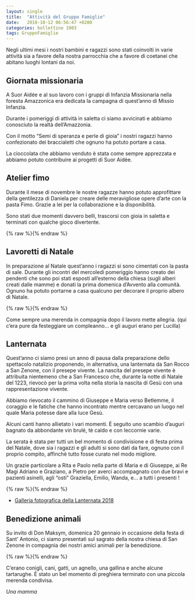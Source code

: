 ```yaml
---
layout: single
title:  "Attività del Gruppo Famiglie"
date:   2018-10-12 06:56:47 +0200
categories: bollettino 1903
tags: GruppoFamiglie
---
```


Negli ultimi mesi i nostri bambini e ragazzi sono stati coinvolti in varie attività sia a favore della nostra parrocchia che a favore di coetanei che abitano luoghi lontani da noi.

## Giornata missionaria 

A Suor Aidée e al suo lavoro con i gruppi di Infanzia Missionaria nella foresta Amazzonica era dedicata la campagna di quest’anno di Missio Infanzia.

Durante i pomeriggi di attività in saletta ci siamo avvicinati e abbiamo conosciuto la realtà dell’Amazzonia.

Con il motto “Semi di speranza e perle di gioia” i nostri ragazzi hanno confezionato dei braccialetti che ognuno ha potuto portare a casa.

La cioccolata che abbiamo venduto  è stata come sempre apprezzata e abbiamo potuto contribuire ai progetti di Suor Aidée.

## Atelier fimo

Durante il mese di novembre le nostre ragazze hanno potuto approfittare della gentilezza di Daniela  per creare delle meravigliose opere d’arte con la pasta Fimo. Grazie a lei per la collaborazione e la disponibilità.

Sono stati due momenti davvero belli, trascorsi con gioia in saletta e terminati con qualche gioco divertente.

{% raw %}<img src="/assets/images/bollettino1903/atelier_fimo.jpg" alt="" class="full">{% endraw %}
 

## Lavoretti di Natale

In preparazione al Natale quest’anno i ragazzi si sono cimentati con la pasta di sale. Durante gli incontri del mercoledì pomeriggio hanno creato dei pendenti che sono poi stati esposti all’esterno della chiesa (sugli alberi creati dalle mamme) e donati la prima domenica d’Avvento alla comunità. Ognuno ha potuto portarne a casa qualcuno per decorare il proprio albero di Natale.

{% raw %}<img src="/assets/images/bollettino1903/merenda.jpg" alt="" class="full">{% endraw %}

Come sempre una merenda in compagnia dopo il lavoro mette allegria.
(qui c’era pure da festeggiare un compleanno… e gli auguri erano per Lucilla)


## Lanternata

Quest’anno ci siamo presi un anno di pausa dalla preparazione dello spettacolo natalizio proponendo, in alternativa, una lanternata da San Rocco a San Zenone, con il presepe vivente. La nascita del presepe vivente è attribuita nientemeno che a San Francesco che, durante la notte di Natale del 1223, rievocò per la prima volta nella storia la nascita di Gesù con una rappresentazione vivente. 

Abbiamo rievocato il cammino di Giuseppe e Maria verso Betlemme, il coraggio e le fatiche che hanno incontrato mentre cercavano un luogo nel quale Maria potesse dare alla luce Gesù.

Alcuni canti hanno allietato i vari momenti. È seguito uno scambio d’auguri bagnato da abbondante vin brulé, tè caldo e con leccornie varie.

La serata è stata per tutti un bel momento di condivisione e di festa prima del Natale, dove sia i ragazzi e gli adulti si sono dati da fare, ognuno con il proprio compito, affinchè tutto fosse curato nel modo migliore.

Un grazie particolare a Rita e Paolo nella parte di Maria e di Giuseppe, ai Re Magi Adriano e Graziano, a Pietro per averci accompagnato con due bravi e pazienti  asinelli, agli “osti” Graziella, Emilio, Wanda, e... a tutti i presenti !


{% raw %}<img src="/assets/images/2018-natale/PHOTO-2018-12-24-16-32-26.jpg" alt="" class="full">{% endraw %}

* [Galleria fotografica della Lanternata 2018](/foto/fiaccolata-natale-2018/)




## Benedizione animali

Su invito di Don Maksym, domenica 20 gennaio in occasione della festa di Sant’ Antonio, ci siamo presentati sul sagrato della nostra chiesa di San Zenone in compagnia dei nostri amici animali per la benedizione.

{% raw %}<img src="/assets/images/bollettino1903/benedizione_animali.jpg" alt="" class="full">{% endraw %}

C’erano conigli, cani, gatti, un agnello, una gallina e anche alcune tartarughe.
È stato un bel momento di preghiera terminato con una piccola merenda condivisa.

*Una mamma*
